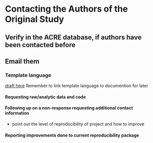 # Contacting the Authors of the Original Study

## Verify in the ACRE database, if authors have been contacted before

## Email them     

### Template language   
[draft here](https://docs.google.com/document/d/1xJ7pZTQ1VQXVCrs6IUlp7HlBB4oxYha0oOniCG2SWLM/edit?ts=5d251563)
Remember to link template language to documention for later
#### Requesting raw/analytic data and code  
#### Following up on a non-response requesting additional contact information
  - point out the level of reproducibility of project and how to improve
#### Reporting improvements done to current reproducibility package
